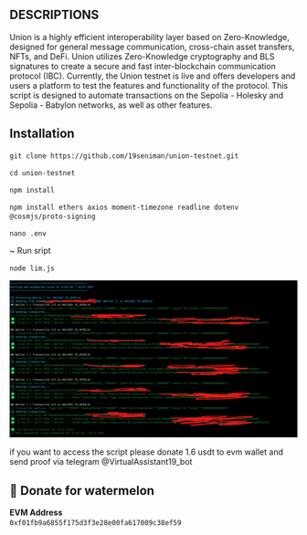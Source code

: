 ## DESCRIPTIONS

Union is a highly efficient interoperability layer based on Zero-Knowledge, designed for general message communication, cross-chain asset transfers, NFTs, and DeFi. Union utilizes Zero-Knowledge cryptography and BLS signatures to create a secure and fast inter-blockchain communication protocol (IBC). Currently, the Union testnet is live and offers developers and users a platform to test the features and functionality of the protocol. This script is designed to automate transactions on the Sepolia - Holesky and Sepolia - Babylon networks, as well as other features.

## Installation

```
git clone https://github.com/19seniman/union-testnet.git
```
```
cd union-testnet
```
```
npm install
```
```
npm install ethers axios moment-timezone readline dotenv @cosmjs/proto-signing
```
```
nano .env
```

~ Run sript
```
node lim.js
```
![alt text](https://github.com/19seniman/union-testnet/blob/main/public/unionyy.png?raw=true)

if you want to access the script please donate 1.6 usdt to evm wallet and send proof via telegram @VirtualAssistant19_bot

## 🍉 Donate for  watermelon

**EVM Address**  
`0xf01fb9a6855f175d3f3e28e00fa617009c38ef59`

